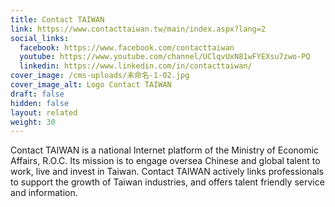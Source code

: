 ```yaml
---
title: Contact TAIWAN
link: https://www.contacttaiwan.tw/main/index.aspx?lang=2
social_links:
  facebook: https://www.facebook.com/contacttaiwan
  youtube: https://www.youtube.com/channel/UClqvUxN81wFYEXsu7zwo-PQ
  linkedin: https://www.linkedin.com/in/contacttaiwan/
cover_image: /cms-uploads/未命名-1-02.jpg
cover_image_alt: Logo Contact TAIWAN
draft: false
hidden: false
layout: related
weight: 30
---
```

Contact TAIWAN is a national Internet platform of the Ministry of Economic Affairs, R.O.C.
Its mission is to engage oversea Chinese and global talent to work, live and invest in Taiwan. Contact TAIWAN actively links professionals to support the growth of Taiwan industries, and offers talent friendly service and information.
